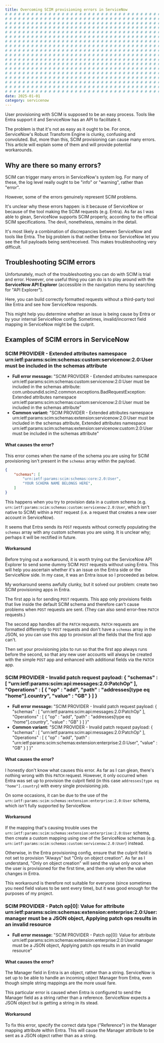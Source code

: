 ```yaml
---
title: Overcoming SCIM provisioning errors in ServiceNow
# # # # # # # # # # # # # # # # # # # # # # # # # # # # # # # # # # # # # # # #
# # # # # # # # # # # # # # # # # # # # # # # # # # # # # # # # # # # # # # # #
# # # # # # # # # # # # # # # # # # # # # # # # # # # # # # # # # # # # # # # #
# # # # # # # # # # # # # # # # # # # # # # # # # # # # # # # # # # # # # # # #
# # # # # # # # # # # # # # # # # # # # # # # # # # # # # # # # # # # # # # # #
# # # # # # # # # # # # # # # # # # # # # # # # # # # # # # # # # # # # # # # #
# # # # # # # # # # # # # # # # # # # # # # # # # # # # # # # # # # # # # # # #
# # # # # # # # # # # # # # # # # # # # # # # # # # # # # # # # # # # # # # # #
# # # # # # # # # # # # # # # # # # # # # # # # # # # # # # # # # # # # # # # #
# # # # # # # # # # # # # # # # # # # # # # # # # # # # # # # # # # # # # # # #
# # # # # # # # # # # # # # # # # # # # # # # # # # # # # # # # # # # # # # # #
# # # # # # # # # # # # # # # # # # # # # # # # # # # # # # # # # # # # # # # #
# # # # # # # # # # # # # # # # # # # # # # # # # # # # # # # # # # # # # # # #
# # # # # # # # # # # # # # # # # # # # # # # # # # # # # # # # # # # # # # # #
# # # # # # # # # # # # # # # # # # # # # # # # # # # # # # # # # # # # # # # #
# # # # # # # # # # # # # # # # # # # # # # # # # # # # # # # # # # # # # # # #
# # # # # # # # # # # # # # # # # # # # # # # # # # # # # # # # # # # # # # # #
# # # # # # # # # # # # # # # # # # # # # # # # # # # # # # # # # # # # # # # #
date: 2025-01-01
category: servicenow
---
```


User provisioning with SCIM is supposed to be an easy process. Tools like Entra support it and ServiceNow has an API to facilitate it.

The problem is that it's not as easy as it ought to be. For once, ServiceNow's Robust Transform Engine is clunky, confusing and convoluted. But, more than this, SCIM provisioning can cause many errors. This article will explain some of them and will provide potential workarounds.

## Why are there so many errors?

SCIM can trigger many errors in ServiceNow's system log. For many of these, the log level really ought to be "info" or "warning", rather than "error".

However, some of the errors genuinely represent SCIM problems.

It's unclear why these errors happen: is it because of ServiceNow or because of the tool making the SCIM requests (e.g. Entra). As far as I was able to glean, ServiceNow supports SCIM properly, according to the official SCIM specifications. The devil, nonetheless, remains in the detail.

It's most likely a combination of discrepancies between ServiceNow and tools like Entra. The big problem is that neither Entra nor ServiceNow let you see the full payloads being sent/received. This makes troubleshooting very difficult.

## Troubleshooting SCIM errors

Unfortunately, much of the troubleshooting you can do with SCIM is trial and error. However, one useful thing you can do is to play around with the **ServiceNow API Explorer** (accessible in the navigation menu by searching for "API Explorer").

Here, you can build correctly formatted requests without a third-party tool like Entra and see how ServiceNow responds.

This might help you determine whether an issue is being cause by Entra or by your internal ServiceNow config. Sometimes, invalid/incorrect field mapping in ServiceNow might be the culprit.

## Examples of SCIM errors in ServiceNow

### SCIM PROVIDER - Extended attributes namespace urn:ietf:params:scim:schemas:custom:servicenow:2.0:User must be included in the schemas attribute

- **Full error message:** "SCIM PROVIDER - Extended attributes namespace urn:ietf:params:scim:schemas:custom:servicenow:2.0:User must be included in the schemas attribute: com.unboundid.scim2.common.exceptions.BadRequestException: Extended attributes namespace urn:ietf:params:scim:schemas:custom:servicenow:2.0:User must be included in the schemas attribute"
- **Common variant:** "SCIM PROVIDER - Extended attributes namespace urn:ietf:params:scim:schemas:extension:servicenow:2.0:User must be included in the schemas attribute, Extended attributes namespace urn:ietf:params:scim:schemas:extension:servicenow:custom:2.0:User must be included in the schemas attribute"

#### What causes the error?

This error comes when the name of the schema you are using for SCIM provisioning isn't present in the `schemas` array within the payload.

```json
{
    "schemas": [
        "urn:ietf:params:scim:schemas:core:2.0:User",
        "YOUR SCHEMA NAME BELONGS HERE",
    ]
}
```

This happens when you try to provision data in a custom schema (e.g. `urn:ietf:params:scim:schemas:custom:servicenow:2.0:User`, which isn't native to SCIM) within a `POST` request (i.e. a request that creates a new user account in ServiceNow).

It seems that Entra sends its `POST` requests without correctly populating the `schemas` array with any custom schemas you are using. It is unclear why; perhaps it will be rectified in future.

#### Workaround

Before trying out a workaround, it is worth trying out the ServiceNow API Explorer to send some dummy SCIM `POST` requests without using Entra. This will help you ascertain whether it's an issue on the Entra side or the ServiceNow side. In my case, it was an Entra issue so I proceeded as below.

My workaround seems awfully clunky, but it solved our problem: create two SCIM provisioning apps in Entra.

The first app is for sending `POST` requests. This app only provisions fields that live inside the default SCIM schema and therefore can't cause problems when `POST` requests are sent. (They can also send error-free `PATCH` requests.)

The second app handles all the `PATCH` requests. `PATCH` requests are formatted differently to `POST` requests and don't have a `schemas` array in the JSON, so you can use this app to provision all the fields that the first app can't.

Then set your provisioning jobs to run so that the first app always runs before the second, so that any new user accounts will always be created with the simple `POST` app and enhanced with additional fields via the `PATCH` app.

### SCIM PROVIDER - Invalid patch request payload: { "schemas" : [ "urn:ietf:params:scim:api:messages:2.0:PatchOp" ],  "Operations" : [ { "op" : "add",   "path" : "addresses[type eq \"home\"].country",   "value" : "GB" } ] }

- **Full error message:** "SCIM PROVIDER - Invalid patch request payload: { "schemas" : [ "urn:ietf:params:scim:api:messages:2.0:PatchOp" ],  "Operations" : [ { "op" : "add",   "path" : "addresses[type eq \"home\"].country",   "value" : "GB" } ] }"
- **Common variant:** "SCIM PROVIDER - Invalid patch request payload: { "schemas" : [ "urn:ietf:params:scim:api:messages:2.0:PatchOp" ],  "Operations" : [ { "op" : "add",   "path" : "urn:ietf:params:scim:schemas:extension:enterprise:2.0:User",   "value" : "GB" } ] }"

#### What causes the error?

I honestly don't know what causes this error. As far as I can glean, there's nothing wrong with this `PATCH` request. However, it only occurred when Entra was set up to provision the culprit field (in this case `addresses[type eq "home"].country`) with every single provisioning job.

On some occasions, it can be due to the use of the `urn:ietf:params:scim:schemas:extension:enterprise:2.0:User` schema, which isn't fully supported by ServiceNow.

#### Workaround

If the mapping that's causing trouble uses the `urn:ietf:params:scim:schemas:extension:enterprise:2.0:User` schema, then create a custom mapping using one of the ServiceNow schemas (e.g. `urn:ietf:params:scim:schemas:custom:servicenow:2.0:User`) instead.

Otherwise, in the Entra provisioning config, ensure that the culprit field is not set to provision "Always" but "Only on object creation". As far as I understand, "Only on object creation" will send the value only once when the user is provisioned for the first time, and then only when the value changes in Entra.

This workaround is therefore not suitable for everyone (since sometimes you need field values to be sent every time), but it was good enough for the purposes of my project.

### SCIM PROVIDER - Patch op[0]: Value for attribute urn:ietf:params:scim:schemas:extension:enterprise:2.0:User:manager must be a JSON object, Applying patch ops results in an invalid resource

- **Full error message:** "SCIM PROVIDER - Patch op[0]: Value for attribute urn:ietf:params:scim:schemas:extension:enterprise:2.0:User:manager must be a JSON object, Applying patch ops results in an invalid resource"

#### What causes the error?

The Manager field in Entra is an object, rather than a string. ServiceNow is set up to be able to handle an incoming object Manager from Entra, even though simple string mappings are the more usual fare.

This particular error is caused when Entra is configured to send the Manager field as a string rather than a reference. ServiceNow expects a JSON object but is getting a string in its stead.

#### Workaround

To fix this error, specify the correct data type ("Reference") in the Manager mapping attribute within Entra. This will cause the Manager attribute to be sent as a JSON object rather than as a string.
